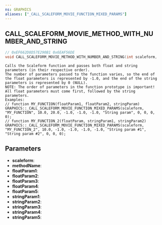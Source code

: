 ```yaml
---
ns: GRAPHICS
aliases: ["_CALL_SCALEFORM_MOVIE_FUNCTION_MIXED_PARAMS"]
---
```

## CALL_SCALEFORM_MOVIE_METHOD_WITH_NUMBER_AND_STRING

```c
// 0xEF662D8D57E290B1 0x6EAF56DE
void CALL_SCALEFORM_MOVIE_METHOD_WITH_NUMBER_AND_STRING(int scaleform, char* methodName, float floatParam1, float floatParam2, float floatParam3, float floatParam4, float floatParam5, char* stringParam1, char* stringParam2, char* stringParam3, char* stringParam4, char* stringParam5);
```

```
Calls the Scaleform function and passes both float and string parameters (in their respective order).  
The number of parameters passed to the function varies, so the end of the float parameters is represented by -1.0, and the end of the string parameters is represented by 0 (NULL).  
NOTE: The order of parameters in the function prototype is important! All float parameters must come first, followed by the string parameters.  
Examples:  
// function MY_FUNCTION(floatParam1, floatParam2, stringParam)  
GRAPHICS::_CALL_SCALEFORM_MOVIE_FUNCTION_MIXED_PARAMS(scaleform, "MY_FUNCTION", 10.0, 20.0, -1.0, -1.0, -1.0, "String param", 0, 0, 0, 0);  
// function MY_FUNCTION_2(floatParam, stringParam1, stringParam2)  
GRAPHICS::_CALL_SCALEFORM_MOVIE_FUNCTION_MIXED_PARAMS(scaleform, "MY_FUNCTION_2", 10.0, -1.0, -1.0, -1.0, -1.0, "String param #1", "String param #2", 0, 0, 0);  
```

## Parameters
* **scaleform**: 
* **methodName**: 
* **floatParam1**: 
* **floatParam2**: 
* **floatParam3**: 
* **floatParam4**: 
* **floatParam5**: 
* **stringParam1**: 
* **stringParam2**: 
* **stringParam3**: 
* **stringParam4**: 
* **stringParam5**: 

